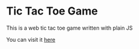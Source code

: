 # Tic Tac Toe Game

This is a web tic tac toe game written with plain JS

You can visit it [here](https://tic-tac-toe-game23.netlify.app)
